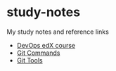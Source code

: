 # study-notes
My study notes and reference links

 * [DevOps edX course](https://github.com/tiagodeluna/study-notes/blob/master/DevOps/devops-edx-course.md)
 * [Git Commands](https://github.com/tiagodeluna/study-notes/blob/master/Git/git-commands.md)
 * [Git Tools](https://github.com/tiagodeluna/study-notes/blob/master/Git/git-tools.md)